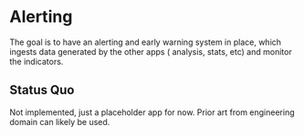 # Alerting

The goal is to have an alerting and early warning system in place, which ingests data generated by the other apps (
analysis, stats, etc) and monitor the indicators.

## Status Quo

Not implemented, just a placeholder app for now. Prior art from engineering
domain can likely be used.